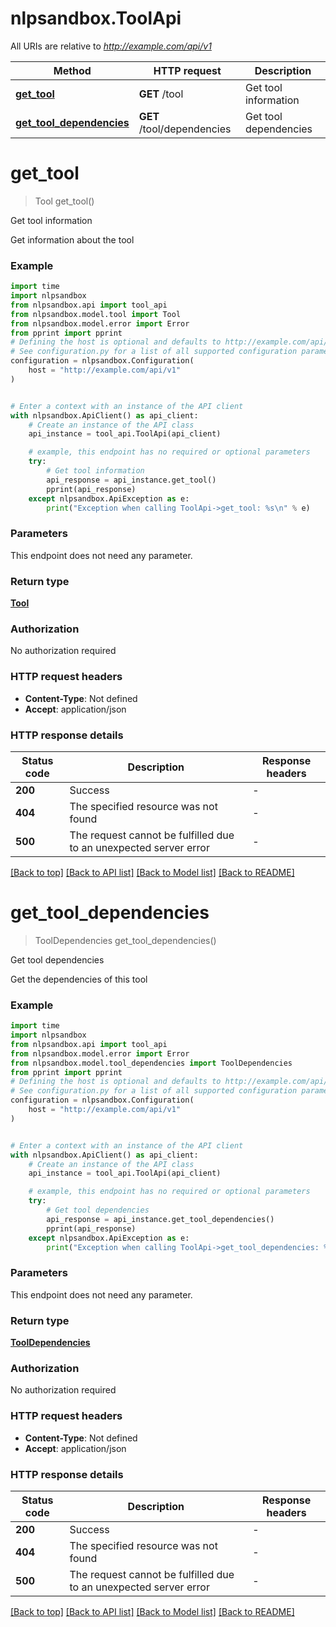 # nlpsandbox.ToolApi

All URIs are relative to *http://example.com/api/v1*

Method | HTTP request | Description
------------- | ------------- | -------------
[**get_tool**](ToolApi.md#get_tool) | **GET** /tool | Get tool information
[**get_tool_dependencies**](ToolApi.md#get_tool_dependencies) | **GET** /tool/dependencies | Get tool dependencies


# **get_tool**
> Tool get_tool()

Get tool information

Get information about the tool

### Example


```python
import time
import nlpsandbox
from nlpsandbox.api import tool_api
from nlpsandbox.model.tool import Tool
from nlpsandbox.model.error import Error
from pprint import pprint
# Defining the host is optional and defaults to http://example.com/api/v1
# See configuration.py for a list of all supported configuration parameters.
configuration = nlpsandbox.Configuration(
    host = "http://example.com/api/v1"
)


# Enter a context with an instance of the API client
with nlpsandbox.ApiClient() as api_client:
    # Create an instance of the API class
    api_instance = tool_api.ToolApi(api_client)

    # example, this endpoint has no required or optional parameters
    try:
        # Get tool information
        api_response = api_instance.get_tool()
        pprint(api_response)
    except nlpsandbox.ApiException as e:
        print("Exception when calling ToolApi->get_tool: %s\n" % e)
```


### Parameters
This endpoint does not need any parameter.

### Return type

[**Tool**](Tool.md)

### Authorization

No authorization required

### HTTP request headers

 - **Content-Type**: Not defined
 - **Accept**: application/json


### HTTP response details

| Status code | Description | Response headers |
|-------------|-------------|------------------|
**200** | Success |  -  |
**404** | The specified resource was not found |  -  |
**500** | The request cannot be fulfilled due to an unexpected server error |  -  |

[[Back to top]](#) [[Back to API list]](../README.md#documentation-for-api-endpoints) [[Back to Model list]](../README.md#documentation-for-models) [[Back to README]](../README.md)

# **get_tool_dependencies**
> ToolDependencies get_tool_dependencies()

Get tool dependencies

Get the dependencies of this tool

### Example


```python
import time
import nlpsandbox
from nlpsandbox.api import tool_api
from nlpsandbox.model.error import Error
from nlpsandbox.model.tool_dependencies import ToolDependencies
from pprint import pprint
# Defining the host is optional and defaults to http://example.com/api/v1
# See configuration.py for a list of all supported configuration parameters.
configuration = nlpsandbox.Configuration(
    host = "http://example.com/api/v1"
)


# Enter a context with an instance of the API client
with nlpsandbox.ApiClient() as api_client:
    # Create an instance of the API class
    api_instance = tool_api.ToolApi(api_client)

    # example, this endpoint has no required or optional parameters
    try:
        # Get tool dependencies
        api_response = api_instance.get_tool_dependencies()
        pprint(api_response)
    except nlpsandbox.ApiException as e:
        print("Exception when calling ToolApi->get_tool_dependencies: %s\n" % e)
```


### Parameters
This endpoint does not need any parameter.

### Return type

[**ToolDependencies**](ToolDependencies.md)

### Authorization

No authorization required

### HTTP request headers

 - **Content-Type**: Not defined
 - **Accept**: application/json


### HTTP response details

| Status code | Description | Response headers |
|-------------|-------------|------------------|
**200** | Success |  -  |
**404** | The specified resource was not found |  -  |
**500** | The request cannot be fulfilled due to an unexpected server error |  -  |

[[Back to top]](#) [[Back to API list]](../README.md#documentation-for-api-endpoints) [[Back to Model list]](../README.md#documentation-for-models) [[Back to README]](../README.md)

